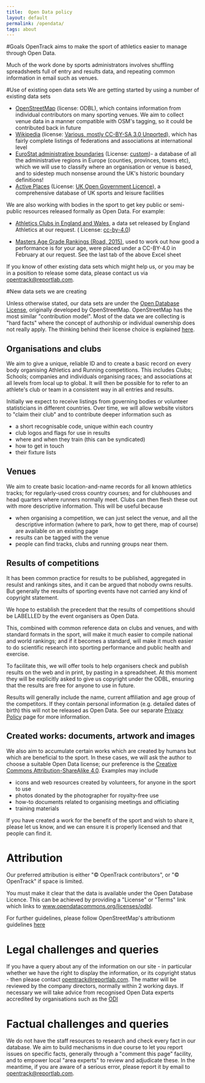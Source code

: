 ```yaml
---
title:  Open Data policy
layout: default
permalink: /opendata/
tags: about
---
```


#Goals
OpenTrack aims to make the sport of athletics easier to manage through Open Data.

Much of the work done by sports administrators involves shuffling spreadsheets full of entry and results data, and repeating common information in email such as venues.

#Use of existing open data sets
We are getting started by using a number of existing data sets

 - <a href="http://www.openstreetmap.org">OpenStreetMap</a> (license: ODBL), which contains information from individual contributors on many sporting venues.  We aim to collect venue data in a manner compatible with OSM's tagging, so it could be contributed back in future
 - <a href="http://en.wikipedia.org">Wikipedia</a> (license: <a href="https://en.wikipedia.org/wiki/Wikipedia:Copyrights">Various, mostly CC-BY-SA 3.0 Unported</a>), which has fairly complete listings of federations and associations at international level
 - <a href="http://ec.europa.eu/eurostat/web/gisco/geodata/reference-data/administrative-units-statistical-units">EuroStat administrative boundaries</a> (License: <a href="http://ec.europa.eu/eurostat/about/our-partners/copyright">custom</a>)- a database of all the administrative regions in Europe (counties, provinces, towns etc), which we will use to classify where an organisation or venue is based, and to sidestep much nonsense around the UK's historic boundary definitions!
 - <a href="https://www.activeplacespower.com/opendata">Active Places</a> (License: 
 <a href="http://www.nationalarchives.gov.uk/doc/open-government-licence/version/3/">UK Open Government Licence</a>), a comprehensive database of UK sports and leisure facilities

We are also working with bodies in the sport to get key public or semi-public resources released formally as Open Data.  For example:

 - <a href="https://data.lab.fiware.org/dataset/athletics-clubs-in-england-and-wales">Athletics Clubs in England and Wales</a>, a data set released by England Athletics at our request. ( License: <a href="http://opendefinition.org/licenses/cc-by/">cc-by-4.0</a>)

 - <a href="http://www.howardgrubb.co.uk/athletics/data/wavacalc15.xls">Masters Age Grade Rankings (Road, 2015)</a>, used to work out how good a performance is for your age, were placed under a CC-BY-4.0 in February at our request.  See the last tab of the above Excel sheet

If you know of other existing data sets which might help us, or you may be in a position to release some data, please contact us via opentrack@reportlab.com.


#New data sets we are creating

Unless otherwise stated, our data sets are under the <a href="http://opendatacommons.org/licenses/odbl/summary/">Open Database License</a>, originally developed by OpenStreetMap.   OpenStreetMap has the most similar "contribution model".  Most of the data we are collecting is "hard facts" where the concept of authorship or individual ownership does not really apply.  The thinking behind their license choice is explained <a href="https://wiki.osmfoundation.org/wiki/License">here</a>.


## Organisations and clubs ##

We aim to give a unique, reliable ID and to create a basic record on every body organising Athletics and Running competitions.  This includes Clubs; Schools; companies and individuals organising races; and associations at all levels from local up to global.  It will then be possible for to refer to an athlete's club or team in a consistent way in all entries and results.

Initially we expect to receive listings from governing bodies or volunteer statisticians in different countries.  Over time, we will allow website visitors to "claim their club" and to contribute deeper information such as

 - a short recognisable code, unique within each country
 - club logos and flags for use in results
 - where and when they train (this can be syndicated)
 - how to get in touch
 - their fixture lists

## Venues
We aim to create basic location-and-name records for all known athletics tracks; for regularly-used cross country courses; and for clubhouses and head quarters where runners normally meet.  Clubs can then flesh these out with more descriptive information. This will be useful because

 - when organising a competition, we can just select the venue, and all the descriptive information (where to park, how to get there, map of course) are available on an existing page
 - results can be tagged with the venue
 - people can find tracks, clubs and running groups near them.

## Results of competitions
It has been common practice for results to be published, aggregated in resulst and rankings sites, and it can be argued that nobody owns results.  But generally the results of sporting events have not carried any kind of copyright statement.

We hope to establish the precedent that the results of competitions should be LABELLED by the event organisers as Open Data.  

This, combined with common reference data on clubs and venues, and with standard formats in the sport, will make it much easier to compile national and world rankings; and if it becomes a standard, will make it much easier to do scientific research into sporting performance and public health and exercise.

To facilitate this, we will offer tools to help organisers check and publish results on the web and in print, by pasting in a spreadsheet.  At this moment they will be explicitly asked to give us copyright under the ODBL, ensuring that the results are free for anyone to use in future.

Results will generally include the name, current affiliation and age group of the competitors.  If they contain personal information (e.g. detailed dates of birth) this will not be released as Open Data.    See our separate <a href="/policies/">Privacy Policy</a> page for more information.


## Created works:  documents, artwork and images

We also aim to accumulate certain works which are created by humans but which are beneficial to the sport.   In these cases, we will ask the author to choose a suitable Open Data license; our preference is the <a href="https://creativecommons.org/licenses/by-sa/4.0/">Creative Commons Attribution-ShareAlike 4.0</a>.    Examples may include

 - icons and web resources created by volunteers, for anyone in the sport to use
 - photos donated by the photographer for royalty-free use
 - how-to documents related to organising meetings and officiating
 - training materials

If you have created a work for the benefit of the sport and wish to share it, please let us know, and we can ensure it is properly licensed and that people can find it.



# Attribution 

Our preferred attribution is either "&copy; OpenTrack contributors", or "&copy; OpenTrack" if space is limited.  

You must make it clear that the data is available under the Open Database Licence. This can be achieved by providing a "License" or "Terms" link which links to www.opendatacommons.org/licenses/odbl.

For further guidelines, please follow OpenStreetMap's attributionm guidelines <a href="https://wiki.osmfoundation.org/wiki/License#How_should_I_attribute_you.3F">here</a>

# Legal challenges and queries

If you have a query about any of the information on our site - in particular whether we have the right to display the information, or its copyright status - then please contact opentrack@reportlab.com.  The matter will be reviewed by the company directors, normally within 2 working days.  If necessary we will take advice from recognised Open Data experts accredited by organisations such as the <a href="http://www.theodi.org/">ODI</a>

# Factual challenges and queries

We do not have the staff resources to research and check every fact in our database.  We aim to build mechanisms in due course to let you report issues on specific facts, generally through a "comment this page" facility, and to empower local "area experts" to review and adjudicate these.  In the meantime, if you are aware of a serious error, please report it by email to opentrack@reportlab.com.